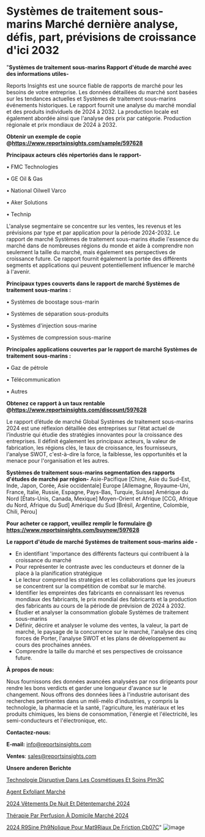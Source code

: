 # Systèmes de traitement sous-marins Marché dernière analyse, défis, part, prévisions de croissance d'ici 2032

"<strong>Systèmes de traitement sous-marins Rapport d'étude de marché avec des informations utiles-</strong>

Reports Insights est une source fiable de rapports de marché pour les besoins de votre entreprise. Les données détaillées du marché sont basées sur les tendances actuelles et Systèmes de traitement sous-marins événements historiques. Le rapport fournit une analyse du marché mondial et des produits individuels de 2024 à 2032. La production locale est également abordée ainsi que l'analyse des prix par catégorie. Production régionale et prix mondiaux de 2024 à 2032.

<strong><b>Obtenir un exemple de copie @</b></strong><a href=https://www.reportsinsights.com/sample/597628><strong><b>https://www.reportsinsights.com/sample/597628</b></strong></a>

<b>Principaux acteurs clés répertoriés dans le rapport-</b>

<b> </b>• FMC Technologies

• GE Oil & Gas

• National Oilwell Varco

• Aker Solutions

• Technip

L'analyse segmentaire se concentre sur les ventes, les revenus et les prévisions par type et par application pour la période 2024-2032. Le rapport de marché Systèmes de traitement sous-marins étudie l'essence du marché dans de nombreuses régions du monde et aide à comprendre non seulement la taille du marché, mais également ses perspectives de croissance future. Ce rapport fournit également la portée des différents segments et applications qui peuvent potentiellement influencer le marché à l'avenir.

<strong>Principaux types couverts dans le rapport de marché Systèmes de traitement sous-marins :</strong>

• Systèmes de boostage sous-marin

• Systèmes de séparation sous-produits

• Systèmes d'injection sous-marine

• Systèmes de compression sous-marine

<strong>Principales applications couvertes par le rapport de marché Systèmes de traitement sous-marins :</strong>

• Gaz de pétrole

• Télécommunication

• Autres

<strong><b>Obtenez ce rapport à un taux rentable @</b></strong><a href=https://www.reportsinsights.com/discount/597628><strong><b>https://www.reportsinsights.com/discount/597628</b></strong></a>

Le rapport d’étude de marché Global Systèmes de traitement sous-marins 2024 est une réflexion détaillée des entreprises sur l’état actuel de l’industrie qui étudie des stratégies innovantes pour la croissance des entreprises. Il définit également les principaux acteurs, la valeur de fabrication, les régions clés, le taux de croissance, les fournisseurs, l'analyse SWOT, c'est-à-dire la force, la faiblesse, les opportunités et la menace pour l'organisation et les autres.

<strong>Systèmes de traitement sous-marins segmentation des rapports d'études de marché par région-</strong>
Asie-Pacifique [Chine, Asie du Sud-Est, Inde, Japon, Corée, Asie occidentale]
Europe [Allemagne, Royaume-Uni, France, Italie, Russie, Espagne, Pays-Bas, Turquie, Suisse]
Amérique du Nord [États-Unis, Canada, Mexique]
Moyen-Orient et Afrique [CCG, Afrique du Nord, Afrique du Sud]
Amérique du Sud [Brésil, Argentine, Colombie, Chili, Pérou]

<strong>Pour acheter ce rapport, veuillez remplir le formulaire @   <a href=https://www.reportsinsights.com/buynow/597628>https://www.reportsinsights.com/buynow/597628</a></strong>

<strong>Le rapport d'étude de marché Systèmes de traitement sous-marins aide -</strong>
<ul>
  <li>En identifiant 'importance des différents facteurs qui contribuent à la croissance du marché</li>
  <li>Pour représenter le contraste avec les conducteurs et donner de la place à la planification stratégique</li>
  <li>Le lecteur comprend les stratégies et les collaborations que les joueurs se concentrent sur la compétition de combat sur le marché.</li>
  <li>Identifier les empreintes des fabricants en connaissant les revenus mondiaux des fabricants, le prix mondial des fabricants et la production des fabricants au cours de la période de prévision de 2024 à 2032.</li>
  <li>Étudier et analyser la consommation globale Systèmes de traitement sous-marins</li>
  <li>Définir, décrire et analyser le volume des ventes, la valeur, la part de marché, le paysage de la concurrence sur le marché, l'analyse des cinq forces de Porter, l'analyse SWOT et les plans de développement au cours des prochaines années.</li>
  <li>Comprendre la taille du marché et ses perspectives de croissance future.</li>
</ul>
<strong>À propos de nous:</strong>

Nous fournissons des données avancées analysées par nos dirigeants pour rendre les bons verdicts et garder une longueur d'avance sur le changement. Nous offrons des données liées à l'industrie autorisant des recherches pertinentes dans un méli-mélo d'industries, y compris la technologie, la pharmacie et la santé, l'agriculture, les matériaux et les produits chimiques, les biens de consommation, l'énergie et l'électricité, les semi-conducteurs et l'électronique, etc.

<strong>Contactez-nous:</strong>

<strong>E-mail:</strong> <a href=mailto:info@reportsinsights.com>info@reportsinsights.com</a>

<strong>Ventes</strong>: <a href=mailto:sales@reportsinsights.com>sales@reportsinsights.com</a>

<strong>Unsere anderen Berichte</strong>

<a href=https://www.linkedin.com/pulse/technologie-disruptive-dans-les-cosmétiques-et-soins-plm3c/>Technologie Disruptive Dans Les Cosmétiques Et Soins Plm3C</a>

<a href=https://www.linkedin.com/pulse/agent-exfoliant-march%C3%A9-de-la-taille-2024-6l6sc/>Agent Exfoliant Marché</a>

<a href=https://www.linkedin.com/pulse/2024-vêtements-de-nuit-et-détentemarché-basé-s1glc/>2024 Vêtements De Nuit Et Détentemarché 2024</a>

<a href=https://www.linkedin.com/pulse/thérapie-par-perfusion-à-domicile-marché-lavenir-g1pzc/>Thérapie Par Perfusion À Domicile Marché 2024</a>

<a href=https://www.linkedin.com/pulse/2024-r%C3%A9sine-ph%C3%A9nolique-pour-mat%C3%A9riaux-de-friction-cb07c/>2024 R9Sine Ph9Nolique Pour Mat9Riaux De Friction Cb07C</a>"
![image](https://github.com/gayatrid12/RItrends/assets/158473851/44767133-6401-4373-abb9-0c9a61137088)
